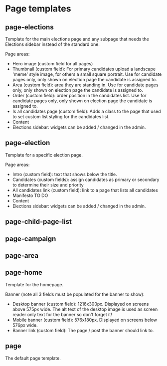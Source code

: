 # Page templates

## page-elections

Template for the main elections page and any subpage that needs the Elections sidebar instead of the standard one.

Page areas:

- Hero image (custom field for all pages)
- Thumbnail (custom field): For primary candidates upload a landscape 'meme' style image, for others a small square portrait. Use for candidate pages only, only shown on election page the candidate is assigned to.
- Area (custom field): area they are standing in. Use for candidate pages only, only shown on election page the candidate is assigned to.
- Order (custom field): order position in the candidates list. Use for candidate pages only, only shown on election page the candidate is assigned to.
- Is all candidates page (custom field): Adds a class to the page that used to set custom list styling for the candidates list.
- Content
- Elections sidebar: widgets can be added / changed in the admin.

## page-election

Template for a specific election page.

Page areas:

- Intro (custom field): text that shows below the title.
- Candidates (custom fields): assign candidates as primary or secondary to determine their size and priority
- All candidates link (custom field): link to a page that lists all candidates
- Manifesto TO DO
- Content
- Elections sidebar: widgets can be added / changed in the admin.

## page-child-page-list

## page-campaign

## page-area

## page-home

Template for the homepage.

Banner (note all 3 fields must be populated for the banner to show):
- Desktop banner (custom field): 1216x300px. Displayed on screens above 575px wide. The alt text of the desktop image is used as screen reader only text for the banner so don't forget it!
- Mobile banner (custom field): 576x180px. Displayed on screens below 576px wide.
- Banner link (custom field): The page / post the banner should link to.

## page

The default page template.
